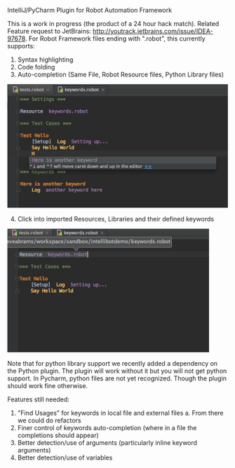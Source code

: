 IntelliJ/PyCharm Plugin for Robot Automation Framework

This is a work in progress (the product of a 24 hour hack match).
Related Feature request to JetBrains: http://youtrack.jetbrains.com/issue/IDEA-97678.
For Robot Framework files ending with ".robot", this currently supports:

1. Syntax highlighting
2. Code folding
3. Auto-completion (Same File, Robot Resource files, Python Library files)

![Syntax highlighting, code folding, local keyword completion](/examples/local_keyword_auto_complete.png)

4. Click into imported Resources, Libraries and their defined keywords

![Click into imported files](/examples/go_to_file.png)

Note that for python library support we recently added a dependency on the Python plugin.
The plugin will work without it but you will not get python support.
In Pycharm, python files are not yet recognized.  Though the plugin should work fine otherwise.

Features still needed:

1. "Find Usages" for keywords in local file and external files
   a. From there we could do refactors
2. Finer control of keywords auto-completion (where in a file the completions should appear)
3. Better detection/use of arguments (particularly inline keyword arguments)
4. Better detection/use of variables
